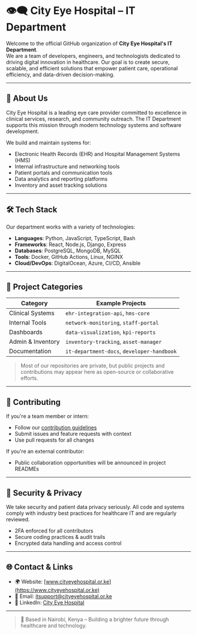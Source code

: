 # 👁️‍🗨️ City Eye Hospital – IT Department

Welcome to the official GitHub organization of **City Eye Hospital's IT Department**.  
We are a team of developers, engineers, and technologists dedicated to driving digital innovation in healthcare. Our goal is to create secure, scalable, and efficient solutions that empower patient care, operational efficiency, and data-driven decision-making.

---

## 🏥 About Us

City Eye Hospital is a leading eye care provider committed to excellence in clinical services, research, and community outreach. The IT Department supports this mission through modern technology systems and software development.

We build and maintain systems for:
- Electronic Health Records (EHR) and Hospital Management Systems (HMS)
- Internal infrastructure and networking tools
- Patient portals and communication tools
- Data analytics and reporting platforms
- Inventory and asset tracking solutions

---

## 🛠️ Tech Stack

Our department works with a variety of technologies:

- **Languages**: Python, JavaScript, TypeScript, Bash
- **Frameworks**: React, Node.js, Django, Express
- **Databases**: PostgreSQL, MongoDB, MySQL
- **Tools**: Docker, GitHub Actions, Linux, NGINX
- **Cloud/DevOps**: DigitalOcean, Azure, CI/CD, Ansible

---

## 📁 Project Categories

| Category            | Example Projects                          |
|---------------------|--------------------------------------------|
| Clinical Systems     | `ehr-integration-api`, `hms-core`          |
| Internal Tools       | `network-monitoring`, `staff-portal`       |
| Dashboards           | `data-visualization`, `kpi-reports`        |
| Admin & Inventory    | `inventory-tracking`, `asset-manager`      |
| Documentation        | `it-department-docs`, `developer-handbook` |

> Most of our repositories are private, but public projects and contributions may appear here as open-source or collaborative efforts.

---

## 🤝 Contributing

If you're a team member or intern:
- Follow our [contribution guidelines](./CONTRIBUTING.md)
- Submit issues and feature requests with context
- Use pull requests for all changes

If you're an external contributor:
- Public collaboration opportunities will be announced in project READMEs

---

## 🔐 Security & Privacy

We take security and patient data privacy seriously. All code and systems comply with industry best practices for healthcare IT and are regularly reviewed.

- 2FA enforced for all contributors
- Secure coding practices & audit trails
- Encrypted data handling and access control

---

## 🌐 Contact & Links

- 🌍 Website: [www.cityeyehospital.or.ke](https://www.cityeyehospital.or.ke)
- 📧 Email: [itsupport@cityeyehospital.or.ke](mailto:itsupport@cityeyehospital.or.ke)
- 💼 LinkedIn: [City Eye Hospital](https://linkedin.com/company/72060335)

---

> 📍 Based in Nairobi, Kenya – Building a brighter future through healthcare and technology.

